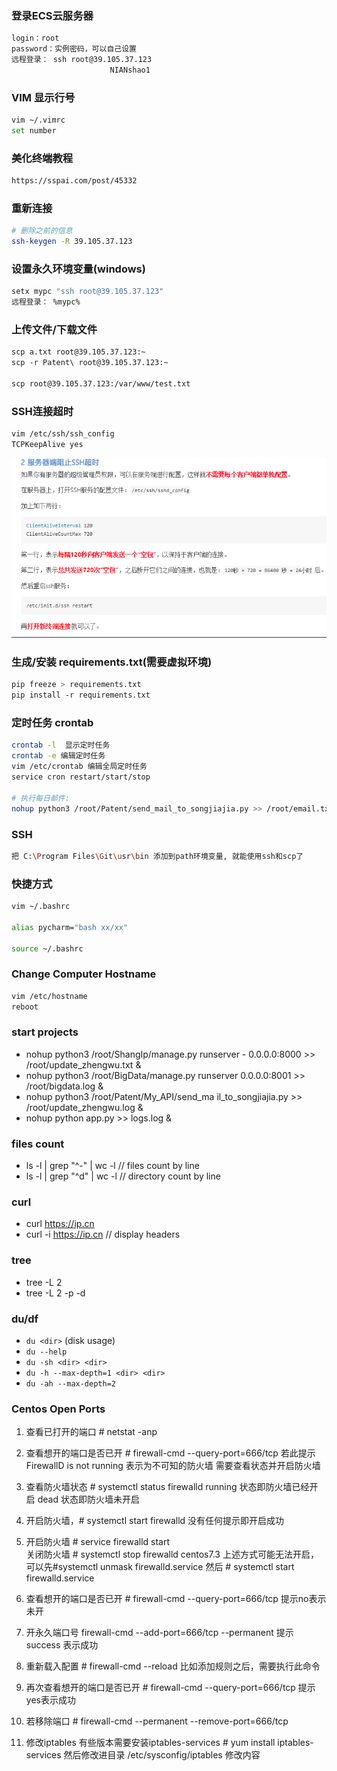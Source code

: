 ### 登录ECS云服务器

```sh
login：root
password：实例密码，可以自己设置
远程登录： ssh root@39.105.37.123
  	                  NIANshao1
```

### VIM 显示行号

```sh
vim ~/.vimrc
set number
```



### 美化终端教程

```sh
https://sspai.com/post/45332
```

### 重新连接

```sh
# 删除之前的信息 
ssh-keygen -R 39.105.37.123
```


### 设置永久环境变量(windows)

```sh
setx mypc "ssh root@39.105.37.123"
远程登录： %mypc%
```



### 上传文件/下载文件

```sh
scp a.txt root@39.105.37.123:~
scp -r Patent\ root@39.105.37.123:~ 

scp root@39.105.37.123:/var/www/test.txt
```



### SSH连接超时

```sh
vim /etc/ssh/ssh_config
TCPKeepAlive yes
```

![1567670888529](images/1567670888529.png)



### 生成/安装 requirements.txt(需要虚拟环境)

```sh
pip freeze > requirements.txt
pip install -r requirements.txt
```



### 定时任务 crontab

```sh
crontab -l  显示定时任务
crontab -e 编辑定时任务
vim /etc/crontab 编辑全局定时任务
service cron restart/start/stop

# 执行每日邮件:
nohup python3 /root/Patent/send_mail_to_songjiajia.py >> /root/email.txt &
```



### SSH

```sh
把 C:\Program Files\Git\usr\bin 添加到path环境变量, 就能使用ssh和scp了
```



### 快捷方式

```sh
vim ~/.bashrc

alias pycharm="bash xx/xx"

source ~/.bashrc
```

### Change Computer Hostname
```sh
vim /etc/hostname
reboot
```

### start projects
- nohup python3 /root/ShangIp/manage.py runserver - 0.0.0.0:8000 >> /root/update_zhengwu.txt &
- nohup python3 /root/BigData/manage.py runserver 0.0.0.0:8001 >> /root/bigdata.log &
- nohup python3 /root/Patent/My_API/send_ma
il_to_songjiajia.py >> /root/update_zhengwu.log &
- nohup python app.py >> logs.log &

### files count 
- ls -l | grep "^-" | wc -l  // files count by line
- ls -l | grep "^d" | wc -l  // directory count by line

### curl
- curl https://ip.cn
- curl -i https://ip.cn  // display headers

### tree
- tree -L 2	
- tree -L 2 -p -d 

### du/df
- `du <dir>` (disk usage)
- `du --help`
- `du -sh <dir> <dir>`
- `du -h --max-depth=1 <dir> <dir>`
- `du -ah --max-depth=2`

### Centos Open Ports
1. 查看已打开的端口  # netstat -anp
2. 查看想开的端口是否已开 # firewall-cmd --query-port=666/tcp
若此提示 FirewallD is not running 
表示为不可知的防火墙 需要查看状态并开启防火墙

3. 查看防火墙状态  # systemctl status firewalld
running 状态即防火墙已经开启
dead 状态即防火墙未开启
4. 开启防火墙，# systemctl start firewalld  没有任何提示即开启成功
5. 开启防火墙 # service firewalld start  
关闭防火墙 # systemctl stop firewalld
centos7.3 上述方式可能无法开启，可以先#systemctl unmask firewalld.service 然后 # systemctl start firewalld.service

6. 查看想开的端口是否已开 # firewall-cmd --query-port=666/tcp    提示no表示未开
7. 开永久端口号 firewall-cmd --add-port=666/tcp --permanent   提示    success 表示成功
8. 重新载入配置  # firewall-cmd --reload    比如添加规则之后，需要执行此命令
9. 再次查看想开的端口是否已开  # firewall-cmd --query-port=666/tcp  提示yes表示成功
10. 若移除端口 # firewall-cmd --permanent --remove-port=666/tcp

11. 修改iptables  有些版本需要安装iptables-services # yum install iptables-services 然后修改进目录 /etc/sysconfig/iptables   修改内容
